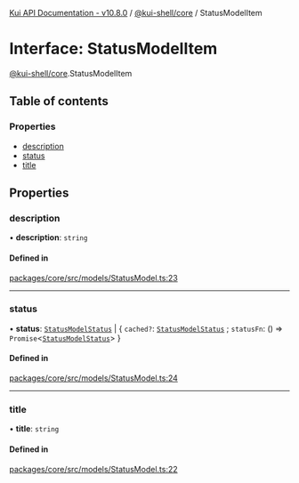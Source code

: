 [Kui API Documentation - v10.8.0](../README.md) / [@kui-shell/core](../modules/kui_shell_core.md) / StatusModelItem

# Interface: StatusModelItem

[@kui-shell/core](../modules/kui_shell_core.md).StatusModelItem

## Table of contents

### Properties

- [description](kui_shell_core.StatusModelItem.md#description)
- [status](kui_shell_core.StatusModelItem.md#status)
- [title](kui_shell_core.StatusModelItem.md#title)

## Properties

### description

• **description**: `string`

#### Defined in

[packages/core/src/models/StatusModel.ts:23](https://github.com/mra-ruiz/kui/blob/a3b5e3edf/packages/core/src/models/StatusModel.ts#L23)

---

### status

• **status**: [`StatusModelStatus`](../modules/kui_shell_core.md#statusmodelstatus) \| { `cached?`: [`StatusModelStatus`](../modules/kui_shell_core.md#statusmodelstatus) ; `statusFn`: () => `Promise`<[`StatusModelStatus`](../modules/kui_shell_core.md#statusmodelstatus)\> }

#### Defined in

[packages/core/src/models/StatusModel.ts:24](https://github.com/mra-ruiz/kui/blob/a3b5e3edf/packages/core/src/models/StatusModel.ts#L24)

---

### title

• **title**: `string`

#### Defined in

[packages/core/src/models/StatusModel.ts:22](https://github.com/mra-ruiz/kui/blob/a3b5e3edf/packages/core/src/models/StatusModel.ts#L22)
